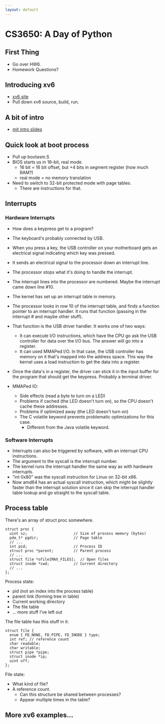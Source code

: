 ```yaml
---
layout: default
---
```


# CS3650: A Day of Python

## First Thing

 - Go over HW6.
 - Homework Questions?

## Introducing xv6

 - [xv6 site](https://pdos.csail.mit.edu/6.828/2014/xv6.html)
 - Pull down xv6 source, build, run.

## A bit of intro

 - [mit intro slides](./mit-x86-slides.pdf)

## Quick look at boot process

 - Pull up bootasm.S
 - BIOS starts us in 16-bit, real mode.
   - 16 bit = 16 bit offset, but +4 bits in segment register (how much RAM?)
   - real mode = no memory translation
 - Need to switch to 32-bit protected mode with page tables.
   - There are instructions for that.

## Interrupts

### Hardware Interrupts

 - How does a keypress get to a program?
 - The keyboard's probably connected by USB.
 - When you press a key, the USB controller on your motherboard gets an electrical signal
   indicating which key was pressed.
 - It sends an electrical signal to the processor down an interrupt line.
 - The processor stops what it's doing to handle the interrupt.
 - The interrupt lines into the processor are numbered. Maybe the interrupt came down line #10. 
 - The kernel has set up an interrupt table in memory.
 - The processor looks in row 10 of the interrupt table, and finds a function pointer to an
   interrupt handler. It runs that function (passing in the interrupt # and maybe other stuff).
 - That function is the USB driver handler. It works one of two ways:
   - It can execute I/O instructions, which have the CPU go ask the USB controller for data
     over the I/O bus. The answer will go into a register.
   - It can used MMAPed I/O. In that case, the USB controller has memory on it that's mapped 
     into the address space. This way the kernel uses a load instruction to get the data into
     a register.
 - Once the data's in a register, the driver can stick it in the input buffer for the program
   that should get the keypress. Probably a terminal driver.

 - MMAPed IO:
   - Side effects (read a byte to turn on a LED)
   - Problems if cached (the LED doesn't turn on), so the CPU doesn't cache these addresses.
   - Problems if optimized away (the LED doesn't turn on)
   - The C volatile keyword prevents problematic optimizations for this case.
     - Different from the Java volatile keyword.

### Software Interrupts

 - Interrupts can also be triggered by software, with an interrupt CPU instructions.
 - The argument to the syscall is the interrupt number.
 - The kernel runs the interrupt handler the same way as with hardware interrupts.
 - "int 0x80" was the syscall instruction for Linux on 32-bit x86.
 - Now amd64 has an actual syscall instruction, which might be slightly faster than the interrupt
   solution since it can skip the interrupt handler table lookup and go straight to the syscall table.

## Process table

There's an array of struct proc somewhere.

    struct proc {
      uint sz;                     // Size of process memory (bytes)
      pde_t* pgdir;                // Page table
      // ...
      int pid;                     // Process ID
      struct proc *parent;         // Parent process
      // ...
      struct file *ofile[MAX_FILES];  // Open files
      struct inode *cwd;           // Current directory
      // ...
    };

Process state:

 * pid (not an index into the process table)
 * parent link (forming tree in table)
 * Current working directory
 * The file table
 * ... more stuff I've left out

The file table has this stuff in it:

    struct file {
      enum { FD_NONE, FD_PIPE, FD_INODE } type;
      int ref; // reference count
      char readable;
      char writable;
      struct pipe *pipe;
      struct inode *ip;
      uint off;
    };

File state:
 
  * What kind of file?
  * A reference count.
    * Can this structure be shared between processes? 
    * Appear multiple times in the table?

## More xv6 examples...
